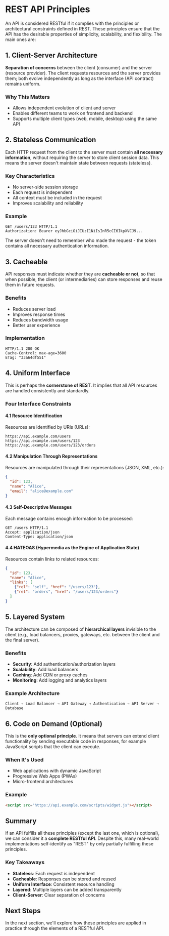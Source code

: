 # REST API Principles

An API is considered RESTful if it complies with the principles or architectural constraints defined in REST. These principles ensure that the API has the desirable properties of simplicity, scalability, and flexibility. The main ones are:

## 1. Client-Server Architecture

**Separation of concerns** between the client (consumer) and the server (resource provider). The client requests resources and the server provides them; both evolve independently as long as the interface (API contract) remains uniform.

### Why This Matters
- Allows independent evolution of client and server
- Enables different teams to work on frontend and backend
- Supports multiple client types (web, mobile, desktop) using the same API

## 2. Stateless Communication

Each HTTP request from the client to the server must contain **all necessary information**, without requiring the server to store client session data. This means the server doesn't maintain state between requests (stateless).

### Key Characteristics
- No server-side session storage
- Each request is independent
- All context must be included in the request
- Improves scalability and reliability

### Example
```http
GET /users/123 HTTP/1.1
Authorization: Bearer eyJhbGciOiJIUzI1NiIsInR5cCI6IkpXVCJ9...
```

The server doesn't need to remember who made the request - the token contains all necessary authentication information.

## 3. Cacheable

API responses must indicate whether they are **cacheable or not**, so that when possible, the client (or intermediaries) can store responses and reuse them in future requests.

### Benefits
- Reduces server load
- Improves response times
- Reduces bandwidth usage
- Better user experience

### Implementation
```http
HTTP/1.1 200 OK
Cache-Control: max-age=3600
ETag: "33a64df551"
```

## 4. Uniform Interface

This is perhaps the **cornerstone of REST**. It implies that all API resources are handled consistently and standardly.

### Four Interface Constraints

#### 4.1 Resource Identification
Resources are identified by URIs (URLs):
```
https://api.example.com/users
https://api.example.com/users/123
https://api.example.com/users/123/orders
```

#### 4.2 Manipulation Through Representations
Resources are manipulated through their representations (JSON, XML, etc.):
```json
{
  "id": 123,
  "name": "Alice",
  "email": "alice@example.com"
}
```

#### 4.3 Self-Descriptive Messages
Each message contains enough information to be processed:
```http
GET /users HTTP/1.1
Accept: application/json
Content-Type: application/json
```

#### 4.4 HATEOAS (Hypermedia as the Engine of Application State)
Resources contain links to related resources:
```json
{
  "id": 123,
  "name": "Alice",
  "links": [
    {"rel": "self", "href": "/users/123"},
    {"rel": "orders", "href": "/users/123/orders"}
  ]
}
```

## 5. Layered System

The architecture can be composed of **hierarchical layers** invisible to the client (e.g., load balancers, proxies, gateways, etc. between the client and the final server).

### Benefits
- **Security**: Add authentication/authorization layers
- **Scalability**: Add load balancers
- **Caching**: Add CDN or proxy caches
- **Monitoring**: Add logging and analytics layers

### Example Architecture
```
Client → Load Balancer → API Gateway → Authentication → API Server → Database
```

## 6. Code on Demand (Optional)

This is the **only optional principle**. It means that servers can extend client functionality by sending executable code in responses, for example JavaScript scripts that the client can execute.

### When It's Used
- Web applications with dynamic JavaScript
- Progressive Web Apps (PWAs)
- Micro-frontend architectures

### Example
```html
<script src="https://api.example.com/scripts/widget.js"></script>
```

## Summary

If an API fulfills all these principles (except the last one, which is optional), we can consider it a **complete RESTful API**. Despite this, many real-world implementations self-identify as "REST" by only partially fulfilling these principles.

### Key Takeaways
- **Stateless**: Each request is independent
- **Cacheable**: Responses can be stored and reused
- **Uniform Interface**: Consistent resource handling
- **Layered**: Multiple layers can be added transparently
- **Client-Server**: Clear separation of concerns

## Next Steps

In the next section, we'll explore how these principles are applied in practice through the elements of a RESTful API. 